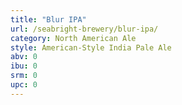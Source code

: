 ```yaml
---
title: "Blur IPA"
url: /seabright-brewery/blur-ipa/
category: North American Ale
style: American-Style India Pale Ale
abv: 0
ibu: 0
srm: 0
upc: 0
---
```


